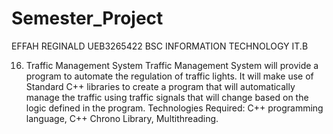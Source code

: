 # Semester_Project
EFFAH REGINALD
UEB3265422
BSC INFORMATION TECHNOLOGY
IT.B

16. Traffic Management System
    Traffic Management System will provide a program to automate the regulation of 
    traffic lights. It will make use of Standard C++ libraries to create a program that 
    will automatically manage the traffic using traffic signals that will change based 
    on the logic defined in the program.
    Technologies Required: C++ programming language, C++ Chrono Library,
    Multithreading.
